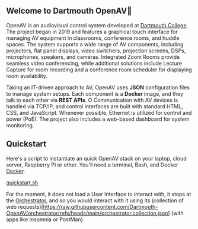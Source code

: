 ## Welcome to Dartmouth OpenAV👋

OpenAV is an audiovisual control system developed at [Dartmouth College](https://www.dartmouth.edu). The project began in 2019 and features a graphical touch interface for managing AV equipment in classrooms, conference rooms, and huddle spaces. The system supports a wide range of AV components, including projectors, flat panel displays, video switchers, projection screens, DSPs, microphones, speakers, and cameras. Integrated Zoom Rooms provide seamless video conferencing, while additional solutions include Lecture Capture for room recording and a conference room scheduler for displaying room availability.

Taking an IT-driven approach to AV, OpenAV uses **JSON** configuration files to manage system setups. Each component is a **Docker** image, and they talk to each other via **REST APIs**. O  Communication with AV devices is handled via TCP/IP, and control interfaces are built with standard HTML, CSS, and JavaScript. Whenever possible, Ethernet is utilized for control and power (PoE). The project also includes a web-based dashboard for system monitoring.

## Quickstart

Here's a script to instantiate an quick OpenAV stack on your laptop, cloud server, Raspberry Pi or other. You'll need a terminal, Bash, and Docker [Docker](https://docs.docker.com/engine/install/).

[quickstart.sh](https://raw.githubusercontent.com/Dartmouth-OpenAV/.github/refs/heads/main/quickstart.sh)

For the moment, it does not load a User Interface to interact with, it stops at the [Orchestrator](https://github.com/Dartmouth-OpenAV/orchestrator), and so you would interact with it using its (collection of web requests)[https://raw.githubusercontent.com/Dartmouth-OpenAV/orchestrator/refs/heads/main/orchestrator.collection.json] (with apps like Insomnia or PostMan).